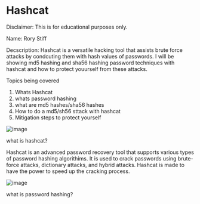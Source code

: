 # Hashcat


Disclaimer: This is for educational purposes only.


Name: Rory Stiff



Decscription: Hashcat is a versatile hacking tool that assists brute force attacks 
by condcuting them with hash values of passwords. I will be showing md5 hashing and
sha56 hashing password techniques with hashcat and how to protect youurself from these attacks. 


Topics being covered

1. Whats Hashcat
2. whats password hashing
3. what are md5 hashes/sha56 hashes
4. How to do a md5/sh56 sttack with hashcat
5. Mitigation steps to protect yourself


![image](https://github.com/user-attachments/assets/15d094a0-d7c5-462a-9e5e-fbe27db551fe)




what is hashcat?


Hashcat is an advanced password recovery tool that supports various types of password hashing algorithims. It is used to crack passwords using brute-force attacks, dictionary attacks, and hybrid attacks. Hashcat is made to have the power to speed up the cracking process.





![image](https://github.com/user-attachments/assets/4322bfea-8bf2-41fb-a2d8-fa652beea6ea)




what is password hashing?



















